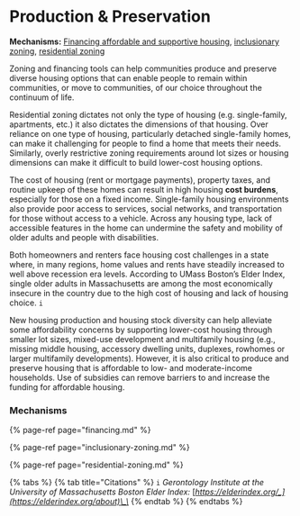 # Production & Preservation

**Mechanisms:** [Financing affordable and supportive housing](financing.md), [inclusionary zoning](inclusionary-zoning.md), [residential zoning](residential-zoning.md)

Zoning and financing tools can help communities produce and preserve diverse housing options that can enable people to remain within communities, or move to communities, of our choice throughout the continuum of life. 

Residential zoning dictates not only the type of housing \(e.g. single-family, apartments, etc.\) it also dictates the dimensions of that housing. Over reliance on one type of housing, particularly detached single-family homes, can make it challenging for people to find a home that meets their needs. Similarly, overly restrictive zoning requirements around lot sizes or housing dimensions can make it difficult to build lower-cost housing options. 

The cost of housing \(rent or mortgage payments\), property taxes, and routine upkeep of these homes can result in high housing **cost burdens**, especially for those on a fixed income. Single-family housing environments also provide poor access to services, social networks, and transportation for those without access to a vehicle. Across any housing type, lack of accessible features in the home can undermine the safety and mobility of older adults and people with disabilities. 

Both homeowners and renters face housing cost challenges in a state where, in many regions, home values and rents have steadily increased to well above recession era levels. According to UMass Boston’s Elder Index, single older adults in Massachusetts are among the most economically insecure in the country due to the high cost of housing and lack of housing choice. `i`

New housing production and housing stock diversity can help alleviate some affordability concerns by supporting lower-cost housing through smaller lot sizes, mixed-use development and multifamily housing \(e.g., missing middle housing, accessory dwelling units, duplexes, rowhomes or larger multifamily developments\). However, it is also critical to produce and preserve housing that is affordable to low- and moderate-income households. Use of subsidies can remove barriers to and increase the funding for affordable housing.

### Mechanisms

{% page-ref page="financing.md" %}

{% page-ref page="inclusionary-zoning.md" %}

{% page-ref page="residential-zoning.md" %}

{% tabs %}
{% tab title="Citations" %}
`i` _Gerontology Institute at the University of Massachusetts Boston Elder Index:_ [_https://elderindex.org/_](https://elderindex.org/about)\_\_
{% endtab %}
{% endtabs %}


